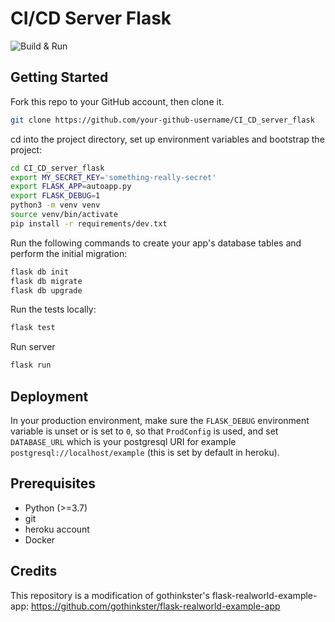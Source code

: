 # CI/CD Server Flask

![Build & Run](https://github.com/rajdeepbharati/CI_CD_server_flask/workflows/Build%20&%20Run/badge.svg)

## Getting Started

Fork this repo to your GitHub account, then clone it.

```sh
git clone https://github.com/your-github-username/CI_CD_server_flask
```

cd into the project directory, set up environment variables and bootstrap the project:

```sh
cd CI_CD_server_flask
export MY_SECRET_KEY='something-really-secret'
export FLASK_APP=autoapp.py
export FLASK_DEBUG=1
python3 -m venv venv
source venv/bin/activate
pip install -r requirements/dev.txt
```

Run the following commands to create your app's database tables and perform the initial migration:

```sh
flask db init
flask db migrate
flask db upgrade
```

Run the tests locally:

```sh
flask test
```

Run server

```sh
flask run
```

## Deployment

In your production environment, make sure the `FLASK_DEBUG` environment variable is unset or is set to `0`, so that `ProdConfig` is used, and set `DATABASE_URL` which is your postgresql URI for example `postgresql://localhost/example` (this is set by default in heroku).

## Prerequisites

- Python (>=3.7)
- git
- heroku account
- Docker

## Credits

This repository is a modification of gothinkster's flask-realworld-example-app:
https://github.com/gothinkster/flask-realworld-example-app
